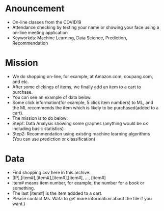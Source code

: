 # Anouncement
* On-line classes from the COVID19
* Attendance checking by texting your name or showing your face using a on-line meeting application
* Keyworkds: Machine Learning, Data Science, Prediction, Recommendation

# Mission
* We do shopping on-line, for example, at Amazon.com, coupang.com, and etc. 
* After some clickings of items, we finally add an item to a cart to purchase. 
* You can see an example of data below.
* Some click information(for example, 5 click item numbers) to ML, and the ML recommends the item which is likely to be purchased(added to a cart). 
* The mission is to do below:
* Step1: Data Analysis showing some graphes (anything would be ok including basic statistics)
* Step2: Recommendation using existing machine learning algorithms (You can use prediction or classification)

# Data
* Find shopping.csv here in this archive.
* [IP],[item#],[item#],[item#],[item#], ..., [item#]
* item# means item number, for example, the number for a book or something.
* The last [item#] is the item addded to a cart. 
* Please contact Ms. Wafa to get more information about the file if you want.)
